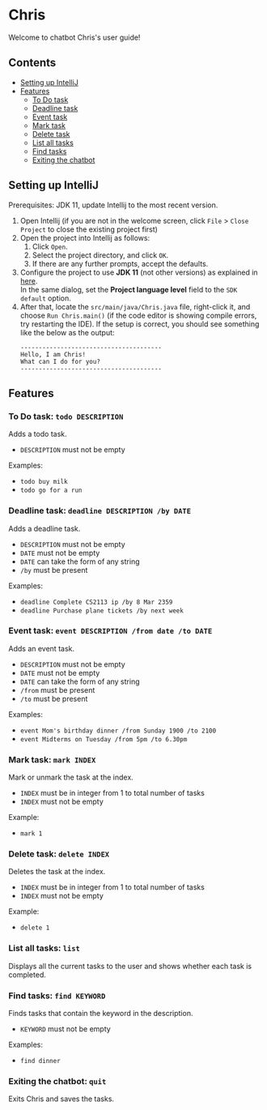 # Chris
Welcome to chatbot Chris's user guide!
## Contents
- [Setting up IntelliJ](#setting-up-intellij)
- [Features](#features)
  - [To Do task](#to-do-task-todo-description)
  - [Deadline task](#deadline-task-deadline-description-by-date)
  - [Event task](#event-task-event-description-from-date-to-date)
  - [Mark task](#mark-task-mark-index)
  - [Delete task](#delete-task-delete-index)
  - [List all tasks](#list-all-tasks-list)
  - [Find tasks](#find-tasks-find-keyword)
  - [Exiting the chatbot](#exiting-the-chatbot-quit)

## Setting up IntelliJ

Prerequisites: JDK 11, update Intellij to the most recent version.

1. Open Intellij (if you are not in the welcome screen, click `File` > `Close Project` to close the existing project first)
2. Open the project into Intellij as follows:
   1. Click `Open`.
   2. Select the project directory, and click `OK`.
   3. If there are any further prompts, accept the defaults.
3. Configure the project to use **JDK 11** (not other versions) as explained in [here](https://www.jetbrains.com/help/idea/sdk.html#set-up-jdk).<br>
   In the same dialog, set the **Project language level** field to the `SDK default` option.
4. After that, locate the `src/main/java/Chris.java` file, right-click it, and choose `Run Chris.main()` (if the code editor is showing compile errors, try restarting the IDE). If the setup is correct, you should see something like the below as the output:
   ```
   ---------------------------------------
   Hello, I am Chris!
   What can I do for you?
   ---------------------------------------
   ```
   
## Features

### To Do task: ```todo DESCRIPTION```
Adds a todo task.
- ```DESCRIPTION``` must not be empty

Examples:
- ```todo buy milk```
- ```todo go for a run``` 

### Deadline task: ```deadline DESCRIPTION /by DATE```
Adds a deadline task.
- ```DESCRIPTION``` must not be empty
- ```DATE``` must not be empty
- ```DATE``` can take the form of any string
- ```/by``` must be present

Examples:
- ```deadline Complete CS2113 ip /by 8 Mar 2359```
- ```deadline Purchase plane tickets /by next week```

### Event task: ```event DESCRIPTION /from date /to DATE```
Adds an event task.
- ```DESCRIPTION``` must not be empty
- ```DATE``` must not be empty
- ```DATE``` can take the form of any string
- ```/from``` must be present
- ```/to``` must be present

Examples:
- ```event Mom's birthday dinner /from Sunday 1900 /to 2100```
- ```event Midterms on Tuesday /from 5pm /to 6.30pm ```

### Mark task: ```mark INDEX```
Mark or unmark the task at the index.
- ```INDEX``` must be in integer from 1 to total number of tasks
- ```INDEX``` must not be empty

Example:
- ```mark 1```

### Delete task: ```delete INDEX```
Deletes the task at the index.
- ```INDEX``` must be in integer from 1 to total number of tasks
- ```INDEX``` must not be empty

Example:
- ```delete 1```

### List all tasks: ```list```
Displays all the current tasks to the user and shows whether each task is completed.

### Find tasks: ```find KEYWORD```
Finds tasks that contain the keyword in the description.
- ```KEYWORD``` must not be empty

Examples:
- ```find dinner```

### Exiting the chatbot: ```quit```
Exits Chris and saves the tasks.